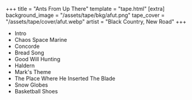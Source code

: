 +++
title = "Ants From Up There"
template = "tape.html"
[extra]
background_image = "/assets/tape/bkg/afut.png"
tape_cover = "/assets/tape/cover/afut.webp"
artist = "Black Country, New Road"
+++
 
- Intro
- Chaos Space Marine
- Concorde
- Bread Song
- Good Will Hunting
- Haldern
- Mark's Theme
- The Place Where He Inserted The Blade
- Snow Globes
- Basketball Shoes
